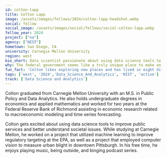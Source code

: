 ```yaml
---
id: colton-lapp
title: Colton Lapp
image: /assets/images/fellows/2024/colton-lapp-headshot.webp
social: fellow
social_image: /assets/images/social/fellows/social-colton-lapp.webp
fellow_year: 2024
project: ["na"]
agency: ["NIST"]
hometown: San Diego, CA
university: Carnegie Mellon University
region: west
bio_short: Data scientist passionate about using data science tools to improve public services and better understand societal issues
why: The federal government seems like a truly unique place to make an impact. It's tasked with responsibilities that no other organization has the authority to tackle, and when it fails to deliver, people often have no alternative. I joined the Digital Corps to learn from and collaborate with like-minded individuals who are also passionate about leveraging technology to better deliver on the government’s mission.
fun_fact: 'Colton likes exploring new places and has lived in eight different cities in the U.S. and two internationally.'
tags: ['west', '2024','Data_Science_And_Analytics', 'NIST', 'active']
track: ['Data Science and Analytics']
---
```


Colton graduated from Carnegie Mellon University with an M.S. in Public Policy and Data Analytics. He also holds undergraduate degrees in economics and applied mathematics and worked for two years at the Federal Reserve Bank of Richmond assisting in economic research related to macroeconomic modeling and time series forecasting.

Colton gets excited about using data science tools to improve public services and better understand societal issues. While studying at Carnegie Mellon, he worked on a project that utilized machine learning to improve regulatory targeting at the EPA, as well as a project that employed computer vision to measure urban blight in downtown Pittsburgh. In his free time, he enjoys playing music, being outside, and binging podcast series.
